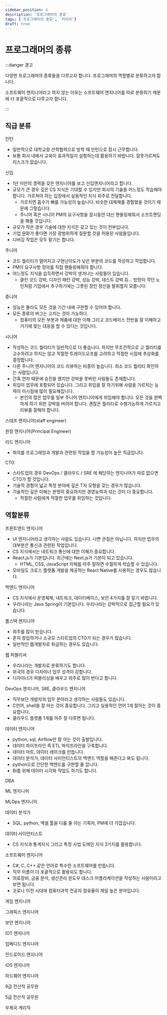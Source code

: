 ```yaml
---
sidebar_position: 4
description: '프로그래머의 종류'
tags: ['프로그래머의 종류', '커리어']
draft: true
---
```


# 프로그래머의 종류

:::danger 경고

다양한 프로그래머의 종류들을 다루고자 합니다. 프로그래머의 역할별로 분류하고자 합니다.

소프트웨어 엔지니어라고 하지 않는 이유는 소프트웨어 엔지니어를 따로 분류하기 때문에 더 포괄적으로 다루고자 합니다.

:::

## 직급 분류

인턴

- 일반적으로 대학교랑 산학협력으로 방학 때 인턴으로 잠시 근무합니다.
- 보통 회사 내에서 교육이 효과적일지 실험하는데 활용하기 바랍니다. 잘못가르쳐도 리스크가 없습니다.

신입

- 1년 미만의 경력을 갖은 엔지니어를 보고 신입엔지니어라고 합니다.
- 규모가 큰 경우 깊은 CS 지식은 기대할 수 있지만 회사의 기술을 어느정도 학습해야 합니다. 가르쳐야 하는 입장에서 실용적인 지식 위주로 전달합니다.
  - 가르치면 흡수가 빠를 가능성이 높습니다. 비슷한 대체제를 경험했을 것이기 때문에 그렇습니다.
  - 주니어 혹은 시니어 PM의 요구사항을 잠시동안 대신 핸들링해줘서 소프트랜딩을 해줄 것입니다.
- 규모가 작은 경우 기술에 대한 지식은 갖고 있는 것이 전부입니다.
- 기업 문화가 좋다면 가장 광범위하게 질문할 것을 허용된 사람들입니다.
- 디버깅 작업은 모두 맡기는 합니다.

주니어

- 코드 퀄리티가 떨어지고 구현난이도가 낮은 부분의 코드를 작성하고 작업합니다.
- PM이 요구사항 정의를 직접 핸들링해줘야 합니다.
- 어느정도 지식을 습득하면서 강박이 생겨나는 사람들이 있습니다.
  - 클린 코드 강박, 디자인 패턴 강박, 성능 강박, 테스트 강박 등... 방망이 깍던 노인처럼 기업에서 추구하기에는 그릇된 장인 정신을 발휘할지 모릅니다.

중니어

<!-- https://www.youtube.com/watch?v=WVIDfLWvE9o -->

- 성능은 몰라도 모든 것을 기간 내에 구현할 수 있어야 합니다.
- 모든 종류의 버그는 고치는 것이 가능하다.
  - 컴퓨터의 모든 부분과 제품에 대한 이해 그리고 코드베이스 전반을 잘 이해하고 거기에 맞는 대응을 할 수 있다는 것입니다.

시니어

- 작성하는 코드 퀄리티가 일반적으로 더 좋습니다. 하지만 무조건적으로 고 퀄리티를 고수하려고 하지는 않고 적절한 트레이드오프를 고려하고 적절한 시점에 추상화를 결정합니다.
- 다른 주니어 엔지니어의 코드 리뷰하는 비중이 높습니다. 최소 코드 퀄리티 확인하는 사람입니다.
- 간혹 연차 때문에 승진을 했지만 강박을 못버린 사람들도 존재합니다.
- 위임이 업무에 포함되어 있습니다. 그리고 위임을 잘 하기위해 사람을 가르치는 능력이 이시점에 많이 필요해집니다.
  - 본인의 많은 업무를 일부 주니어 엔지니어에게 위임해야 합니다. 모든 것을 완벽하게 하기 위한 강박을 버려야 합니다. 괜찮은 퀄리티로 수행가능하게 가르치고 리뷰를 잘해야 합니다.

스태프 엔지니어(staff engineer)

원장 엔지니어(Principal Engineer)

리드 엔지니어

- 회의를 프로그래밍과 개발과 관련된 작업을 할 가능성이 높은 직급입니다.

CTO

- 스타트업의 경우 DevOps / 클라우드 / SRE 에 해당하는 엔지니어가 따로 없으면 CTO가 할 것입니다.
- 기술적 경험이 넓고 특정 분야에 깊은 T자 모형을 갖는 경우가 많습니다.
- 기술적인 깊은 이해는 분명히 중요하지만 경영능력과 섞는 것이 더 중요합니다.
  - 적절한 사람에게 적절한 업무를 위임하는 것입니다.

## 역할분류

프론트엔드 엔지니어

- UI 엔지니어라고 생각하는 사람도 있습니다. 나쁜 관점은 아닙니다. 하지만 업무의 대부분은 통신과 관련된 작업입니다.
- CS 지식에서는 네트워크 통신에 대한 이해가 중요합니다.
- React.js가 기본입니다. 최근에는 Next.js가 기본이 되고 있습니다.
  - HTML, CSS, JavaScript 자체를 아주 잘하면 수월하게 학습할 수 있습니다.
- 모바일도 크로스 플랫폼 개발을 제공하는 React Native를 사용하는 경우도 많습니다.

백엔드 엔지니어

- CS 지식에서 운영체제, 네트워크, 데이터베이스, 보안 4가지를 잘 알기 바랍니다.
- 우리나라는 Java Spring이 기본입니다. 우리나라는 강박적으로 접근할 필요가 있습니다.

풀스택 엔지니어

- 외주를 많이 받습니다.
- 혼자 창업하거나 소규모 스타트업의 CTO가 되는 경우가 많습니다.
- 일반적인 웹개발자로 취급하는 경우도 있습니다.

웹 퍼블리셔

- 우리나라는 개발자로 분류하기도 합니다.
- 외국의 경우 디자이너 업무 성격이 강합니다.
- 디자이너가 퍼블리싱을 배우고 외주로 많이 번다고 합니다.

DevOps 엔지니어, SRE, 클라우드 엔지니어

- 직무보단 개발자의 업무 분야라고 생각하는 사람들도 있습니다.
- C언어, shell을 잘 아는 것이 중요합니다. 그리고 실용적인 언어 1개 잘아는 것이 중요합니다.
- 클라우드 플랫폼 1개를 아주 잘 다루면 됩니다.

데이터 엔지니어

- python, sql, Airflow만 잘 아는 것이 출발입니다.
- 데이터 파이프라인 즉 ETL 파이프라인을 구축합니다.
- 데이터 마트, 데이터 레이크를 만듭니다.
- 데이터 분석가, 데이터 사이언티스트의 백엔드 역할을 해준다고 봐도 됩니다.
- python으로 간단한 백엔드를 구현할 줄 압니다.
- BI를 위해 데이터 시각화 작업도 하기도 합니다.

DBA

ML 엔지니어

MLOps 엔지니어

데이터 분석가

- SQL, python, 엑셀 툴을 다룰 줄 아는 기획자, PM에 더 가깝습니다.

데이터 사이언티스트

- CS 지식과 통계지식 그리고 특정 사업 도메인 지식 3가지를 활용합니다.

소프트웨어 엔지니어

- C#, C, C++ 같은 언어로 특수한 소프트웨어를 만듭니다.
- 직무 이름이 더 포괄적으로 활용되도 합니다.
- 의료장비, 금융 분석, 생산관리 윈도우 데스크 어플리케이션을 작성하는 사람이라고 보면 됩니다.
- 코로나 이전 시대에 컴퓨터과학 전공자 점유율이 제일 높은 분야입니다.

게임 엔지니어

그래픽스 엔지니어

보안 엔지니어

IOT 엔지니어

임베디드 엔지니어

안드로이드 엔지니어

iOS 엔지니어

하드웨어 엔지니어

9급 전산직 공무원

5급 전산직 공무원

우체국 계리직
